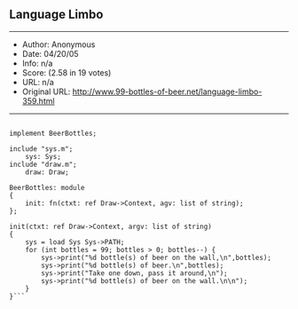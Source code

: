 
## Language Limbo ##
---
- Author: Anonymous
- Date: 04/20/05
- Info: n/a
- Score:  (2.58 in 19 votes)
- URL: n/a
- Original URL: http://www.99-bottles-of-beer.net/language-limbo-359.html
---

```Limbo is compiler for Lucent Technologies new Inferno Operating System.

implement BeerBottles;

include "sys.m";
	sys: Sys;
include "draw.m";
	draw: Draw;

BeerBottles: module
{
	init: fn(ctxt: ref Draw->Context, agv: list of string);
};

init(ctxt: ref Draw->Context, argv: list of string)
{
	sys = load Sys Sys->PATH;
	for (int bottles = 99; bottles > 0; bottles--) {
		sys->print("%d bottle(s) of beer on the wall,\n",bottles);
		sys->print("%d bottle(s) of beer.\n",bottles);
		sys->print("Take one down, pass it around,\n");
		sys->print("%d bottle(s) of beer on the wall.\n\n");
	}
}```